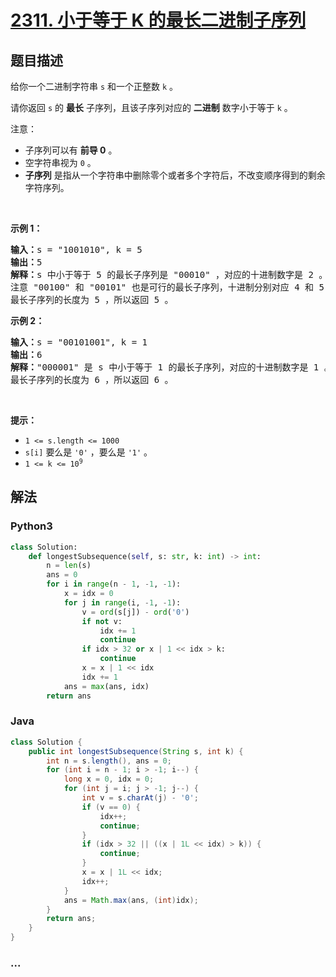 # [2311. 小于等于 K 的最长二进制子序列](https://leetcode-cn.com/problems/longest-binary-subsequence-less-than-or-equal-to-k)

## 题目描述

<!-- 这里写题目描述 -->

<p>给你一个二进制字符串&nbsp;<code>s</code>&nbsp;和一个正整数&nbsp;<code>k</code>&nbsp;。</p>

<p>请你返回 <code>s</code>&nbsp;的 <strong>最长</strong>&nbsp;子序列，且该子序列对应的 <strong>二进制</strong>&nbsp;数字小于等于 <code>k</code>&nbsp;。</p>

<p>注意：</p>

<ul>
	<li>子序列可以有 <strong>前导 0</strong>&nbsp;。</li>
	<li>空字符串视为&nbsp;<code>0</code>&nbsp;。</li>
	<li><strong>子序列</strong>&nbsp;是指从一个字符串中删除零个或者多个字符后，不改变顺序得到的剩余字符序列。</li>
</ul>

<p>&nbsp;</p>

<p><strong>示例 1：</strong></p>

<pre><b>输入：</b>s = "1001010", k = 5
<b>输出：</b>5
<b>解释：</b>s 中小于等于 5 的最长子序列是 "00010" ，对应的十进制数字是 2 。
注意 "00100" 和 "00101" 也是可行的最长子序列，十进制分别对应 4 和 5 。
最长子序列的长度为 5 ，所以返回 5 。
</pre>

<p><strong>示例 2：</strong></p>

<pre><b>输入：</b>s = "00101001", k = 1
<b>输出：</b>6
<b>解释：</b>"000001" 是 s 中小于等于 1 的最长子序列，对应的十进制数字是 1 。
最长子序列的长度为 6 ，所以返回 6 。
</pre>

<p>&nbsp;</p>

<p><strong>提示：</strong></p>

<ul>
	<li><code>1 &lt;= s.length &lt;= 1000</code></li>
	<li><code>s[i]</code> 要么是&nbsp;<code>'0'</code>&nbsp;，要么是&nbsp;<code>'1'</code> 。</li>
	<li><code>1 &lt;= k &lt;= 10<sup>9</sup></code></li>
</ul>


## 解法

<!-- 这里可写通用的实现逻辑 -->

<!-- tabs:start -->

### **Python3**

<!-- 这里可写当前语言的特殊实现逻辑 -->

```python
class Solution:
    def longestSubsequence(self, s: str, k: int) -> int:
        n = len(s)
        ans = 0
        for i in range(n - 1, -1, -1):
            x = idx = 0
            for j in range(i, -1, -1):
                v = ord(s[j]) - ord('0')
                if not v:
                    idx += 1
                    continue
                if idx > 32 or x | 1 << idx > k:
                    continue
                x = x | 1 << idx
                idx += 1
            ans = max(ans, idx)
        return ans
```

### **Java**

<!-- 这里可写当前语言的特殊实现逻辑 -->

```java
class Solution {
    public int longestSubsequence(String s, int k) {
        int n = s.length(), ans = 0;
        for (int i = n - 1; i > -1; i--) {
            long x = 0, idx = 0;
            for (int j = i; j > -1; j--) {
                int v = s.charAt(j) - '0';
                if (v == 0) {
                    idx++;
                    continue;
                }
                if (idx > 32 || ((x | 1L << idx) > k)) {  
                    continue; 
                }
                x = x | 1L << idx;      
                idx++;
            }
            ans = Math.max(ans, (int)idx);
        }
        return ans;
    }
}
```

### **...**

```

```

<!-- tabs:end -->
